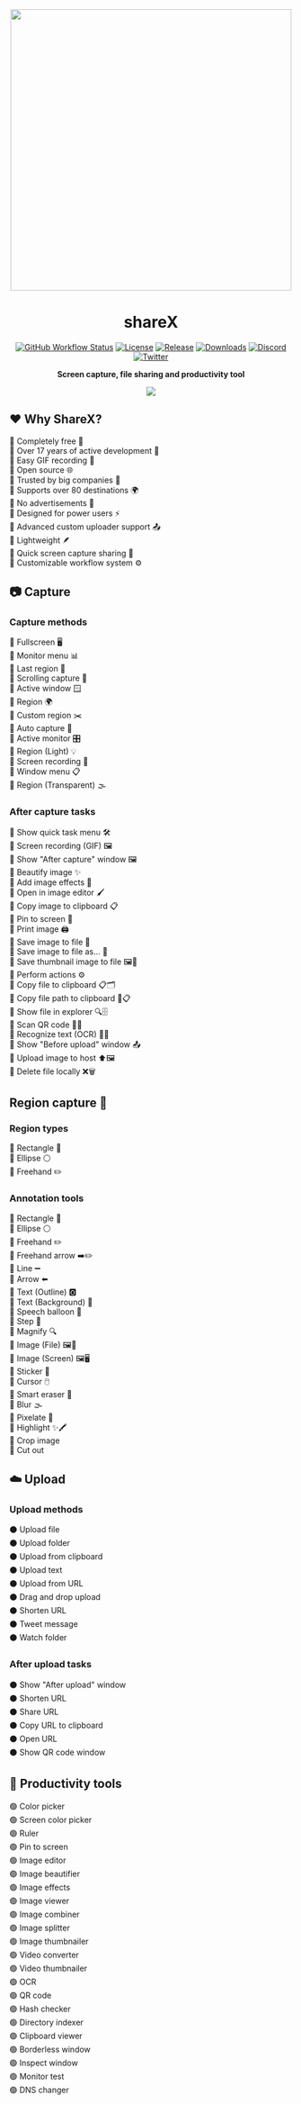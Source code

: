<div align="center"><img src="https://github.com/user-attachments/assets/634b3a26-a15c-47b4-aed1-5cfcf498ddb6" width="500">

<h1 align="center">shareX</h1>
<div align="center">
  <a href="https://github.com/ShareX/ShareX/actions/workflows/build.yml"><img src="https://img.shields.io/github/actions/workflow/status/ShareX/ShareX/build.yml?branch=develop&label=Build&cacheSeconds=3600" alt="GitHub Workflow Status"/></a>
  <a href="./LICENSE.txt"><img src="https://img.shields.io/github/license/ShareX/ShareX?label=License&color=brightgreen&cacheSeconds=3600" alt="License"/></a>
  <a href="https://github.com/ShareX/ShareX/releases/latest"><img src="https://img.shields.io/github/v/release/ShareX/ShareX?label=Release&color=brightgreen&cacheSeconds=3600" alt="Release"/></a>
  <a href="https://getsharex.com/downloads"><img src="https://img.shields.io/github/downloads/ShareX/ShareX/total?label=Downloads&cacheSeconds=3600" alt="Downloads"/></a>
  <a href="https://discord.gg/ShareX"><img src="https://img.shields.io/discord/194170124859736065?label=Discord&cacheSeconds=3600" alt="Discord"/></a>
  <a href="https://twitter.com/intent/follow?screen_name=ShareX"><img src="https://img.shields.io/twitter/follow/ShareX?cacheSeconds=3600" alt="Twitter"/></a>
</div>
<p align="center"><b>Screen capture, file sharing and productivity tool</b></p>

<div align="center"><img src="https://github.com/user-attachments/assets/7b53cc3f-c8e1-4129-bad7-cfc42555080f">
<br>

<div align="left"> 
<h2>❤ Why ShareX?</h2> 
🔘 Completely free 💸
<br>
🔘 Over 17 years of active development 📅
<br>
🔘 Easy GIF recording 🎥
<br>
🔘 Open source 🌐
<br>
🔘 Trusted by big companies 🏢
<br>
🔘 Supports over 80 destinations 🌍
<br>
🔘 No advertisements 🚫
<br>
🔘 Designed for power users ⚡️
<br>
🔘 Advanced custom uploader support 📤
<br>
🔘 Lightweight 🪶
<br>
🔘 Quick screen capture sharing 📸
<br>
🔘 Customizable workflow system ⚙️

<h2>📷 Capture </h2>
<h3>Capture methods</h3>

🔵 Fullscreen 🖥️
<br>
🔵 Monitor menu 📊
<br>
🔵 Last region 📍
<br>
🔵 Scrolling capture 📜
<br>
🔵 Active window 🪟
<br>
🔵 Region 🌍
<br>
🔵 Custom region ✂️
<br>
🔵 Auto capture 🤖
<br>
🔵 Active monitor 🎛️
<br>
🔵 Region (Light) 💡
<br>
🔵 Screen recording 🎥
<br>
🔵 Window menu 📋
<br>
🔵 Region (Transparent) 🌫️

<h3>After capture tasks</h3>

🔵 Show quick task menu 🛠️ <br>
🔵 Screen recording (GIF) 🖼️ <br>
🔵 Show "After capture" window 🖼️ <br>
🔵 Beautify image ✨ <br>
🔵 Add image effects 🎨 <br>
🔵 Open in image editor 🖌️ <br>
🔵 Copy image to clipboard 📋 <br>
🔵 Pin to screen 📌 <br>
🔵 Print image 🖨️ <br>
🔵 Save image to file 💾 <br>
🔵 Save image to file as... 📂 <br>
🔵 Save thumbnail image to file 🖼️💾 <br>
🔵 Perform actions ⚙️ <br>
🔵 Copy file to clipboard 📋🗂️ <br>
🔵 Copy file path to clipboard 📍📋 <br>
🔵 Show file in explorer 🔍🗄️ <br>
🔵 Scan QR code 📱🔳 <br>
🔵 Recognize text (OCR) 📝🤖 <br>
🔵 Show "Before upload" window 📤 <br>
🔵 Upload image to host ⬆️🖼️ <br>
🔵 Delete file locally ❌🗑️ <br>

<h2>Region capture 📝</h2>
<h3>Region types</h3>
🔴 Rectangle 📏 <br> 
🔴 Ellipse ⚪️ <br>
🔴 Freehand ✏️ <br>
<h3>Annotation tools</h3>
🔴 Rectangle 📏 <br>
🔴 Ellipse ⚪️ <br>
🔴 Freehand ✏️ <br>
🔴 Freehand arrow ➡️✏️ <br>
🔴 Line ➖ <br>
🔴 Arrow ⬅️ <br>
🔴 Text (Outline) 🅾️ <br>
🔴 Text (Background) 📝 <br>
🔴 Speech balloon 💬 <br>
🔴 Step 👣 <br>
🔴 Magnify 🔍 <br>
🔴 Image (File) 🖼️📁 <br>
🔴 Image (Screen) 🖼️🖥️ <br>
🔴 Sticker 🌟 <br>
🔴 Cursor 🖱️ <br>
🔴 Smart eraser 🧹 <br>
🔴 Blur 🌫️ <br>
🔴 Pixelate 🔲 <br>
🔴 Highlight ✨🖍️ <br>
🔴 Crop image <br>
🔴 Cut out <br>

<h2>☁️ Upload</h2>
<h3>Upload methods</h3>
⚫ Upload file <br>
⚫ Upload folder <br>
⚫ Upload from clipboard <br>
⚫ Upload text <br>
⚫ Upload from URL <br>
⚫ Drag and drop upload <br>
⚫ Shorten URL <br>
⚫ Tweet message <br>
⚫ Watch folder <br>
<h3>After upload tasks</h3>
⚫ Show "After upload" window <br>
⚫ Shorten URL <br>
⚫ Share URL <br>
⚫ Copy URL to clipboard <br>
⚫ Open URL <br>
⚫ Show QR code window <br>

<h2>🔧 Productivity tools</h2>
🟢 Color picker <br>
🟢 Screen color picker <br>
🟢 Ruler <br>
🟢 Pin to screen <br>
🟢 Image editor <br>
🟢 Image beautifier <br>
🟢 Image effects <br>
🟢 Image viewer <br>
🟢 Image combiner <br>
🟢 Image splitter <br>
🟢 Image thumbnailer <br>
🟢 Video converter <br>
🟢 Video thumbnailer <br>
🟢 OCR <br>
🟢 QR code <br>
🟢 Hash checker <br>
🟢 Directory indexer <br>
🟢 Clipboard viewer <br>
🟢 Borderless window <br>
🟢 Inspect window <br>
🟢 Monitor test <br>
🟢 DNS changer <br>
</div> 
<br>


